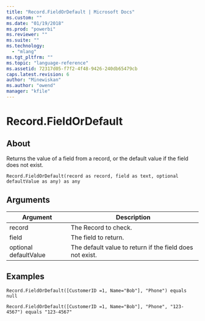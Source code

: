 ```yaml
---
title: "Record.FieldOrDefault | Microsoft Docs"
ms.custom: ""
ms.date: "01/19/2018"
ms.prod: "powerbi"
ms.reviewer: ""
ms.suite: ""
ms.technology: 
  - "mlang"
ms.tgt_pltfrm: ""
ms.topic: "language-reference"
ms.assetid: 72317d05-f7f2-4f48-9426-240db65479cb
caps.latest.revision: 6
author: "Minewiskan"
ms.author: "owend"
manager: "kfile"
---
```

# Record.FieldOrDefault

  
## About  
Returns the value of a field from a record, or the default value if the field does not exist.  
  
```  
Record.FieldOrDefault(record as record, field as text, optional defaultValue as any) as any  
```  
  
## Arguments  
  
|Argument|Description|  
|------------|---------------|  
|record|The Record to check.|  
|field|The field to return.|  
|optional defaultValue|The default value to return if the field does not exist.|  
  
## Examples  
  
```  
Record.FieldOrDefault([CustomerID =1, Name="Bob"], "Phone") equals null  
```  
  
```  
Record.FieldOrDefault([CustomerID =1, Name="Bob"], "Phone", "123-4567") equals "123-4567"  
```  
